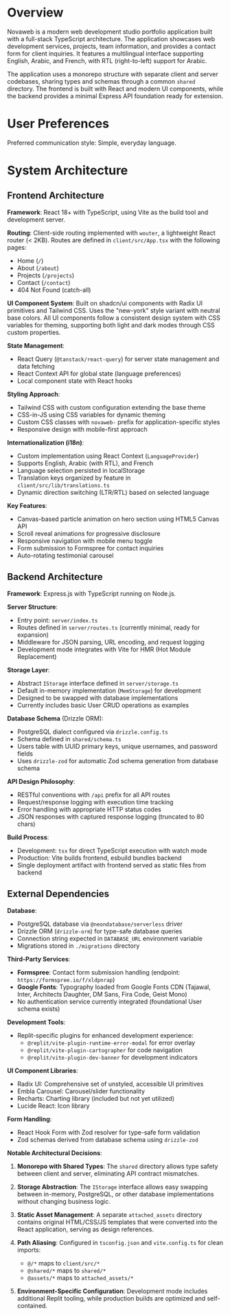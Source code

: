 # Overview

Novaweb is a modern web development studio portfolio application built with a full-stack TypeScript architecture. The application showcases web development services, projects, team information, and provides a contact form for client inquiries. It features a multilingual interface supporting English, Arabic, and French, with RTL (right-to-left) support for Arabic.

The application uses a monorepo structure with separate client and server codebases, sharing types and schemas through a common `shared` directory. The frontend is built with React and modern UI components, while the backend provides a minimal Express API foundation ready for extension.

# User Preferences

Preferred communication style: Simple, everyday language.

# System Architecture

## Frontend Architecture

**Framework**: React 18+ with TypeScript, using Vite as the build tool and development server.

**Routing**: Client-side routing implemented with `wouter`, a lightweight React router (< 2KB). Routes are defined in `client/src/App.tsx` with the following pages:
- Home (`/`)
- About (`/about`)
- Projects (`/projects`)
- Contact (`/contact`)
- 404 Not Found (catch-all)

**UI Component System**: Built on shadcn/ui components with Radix UI primitives and Tailwind CSS. Uses the "new-york" style variant with neutral base colors. All UI components follow a consistent design system with CSS variables for theming, supporting both light and dark modes through CSS custom properties.

**State Management**: 
- React Query (`@tanstack/react-query`) for server state management and data fetching
- React Context API for global state (language preferences)
- Local component state with React hooks

**Styling Approach**: 
- Tailwind CSS with custom configuration extending the base theme
- CSS-in-JS using CSS variables for dynamic theming
- Custom CSS classes with `novaweb-` prefix for application-specific styles
- Responsive design with mobile-first approach

**Internationalization (i18n)**:
- Custom implementation using React Context (`LanguageProvider`)
- Supports English, Arabic (with RTL), and French
- Language selection persisted in localStorage
- Translation keys organized by feature in `client/src/lib/translations.ts`
- Dynamic direction switching (LTR/RTL) based on selected language

**Key Features**:
- Canvas-based particle animation on hero section using HTML5 Canvas API
- Scroll reveal animations for progressive disclosure
- Responsive navigation with mobile menu toggle
- Form submission to Formspree for contact inquiries
- Auto-rotating testimonial carousel

## Backend Architecture

**Framework**: Express.js with TypeScript running on Node.js.

**Server Structure**:
- Entry point: `server/index.ts`
- Routes defined in `server/routes.ts` (currently minimal, ready for expansion)
- Middleware for JSON parsing, URL encoding, and request logging
- Development mode integrates with Vite for HMR (Hot Module Replacement)

**Storage Layer**:
- Abstract `IStorage` interface defined in `server/storage.ts`
- Default in-memory implementation (`MemStorage`) for development
- Designed to be swapped with database implementations
- Currently includes basic User CRUD operations as examples

**Database Schema** (Drizzle ORM):
- PostgreSQL dialect configured via `drizzle.config.ts`
- Schema defined in `shared/schema.ts`
- Users table with UUID primary keys, unique usernames, and password fields
- Uses `drizzle-zod` for automatic Zod schema generation from database schema

**API Design Philosophy**:
- RESTful conventions with `/api` prefix for all API routes
- Request/response logging with execution time tracking
- Error handling with appropriate HTTP status codes
- JSON responses with captured response logging (truncated to 80 chars)

**Build Process**:
- Development: `tsx` for direct TypeScript execution with watch mode
- Production: Vite builds frontend, esbuild bundles backend
- Single deployment artifact with frontend served as static files from backend

## External Dependencies

**Database**:
- PostgreSQL database via `@neondatabase/serverless` driver
- Drizzle ORM (`drizzle-orm`) for type-safe database queries
- Connection string expected in `DATABASE_URL` environment variable
- Migrations stored in `./migrations` directory

**Third-Party Services**:
- **Formspree**: Contact form submission handling (endpoint: `https://formspree.io/f/xldpnrap`)
- **Google Fonts**: Typography loaded from Google Fonts CDN (Tajawal, Inter, Architects Daughter, DM Sans, Fira Code, Geist Mono)
- No authentication service currently integrated (foundational User schema exists)

**Development Tools**:
- Replit-specific plugins for enhanced development experience:
  - `@replit/vite-plugin-runtime-error-modal` for error overlay
  - `@replit/vite-plugin-cartographer` for code navigation
  - `@replit/vite-plugin-dev-banner` for development indicators

**UI Component Libraries**:
- Radix UI: Comprehensive set of unstyled, accessible UI primitives
- Embla Carousel: Carousel/slider functionality
- Recharts: Charting library (included but not yet utilized)
- Lucide React: Icon library

**Form Handling**:
- React Hook Form with Zod resolver for type-safe form validation
- Zod schemas derived from database schema using `drizzle-zod`

**Notable Architectural Decisions**:

1. **Monorepo with Shared Types**: The `shared` directory allows type safety between client and server, eliminating API contract mismatches.

2. **Storage Abstraction**: The `IStorage` interface allows easy swapping between in-memory, PostgreSQL, or other database implementations without changing business logic.

3. **Static Asset Management**: A separate `attached_assets` directory contains original HTML/CSS/JS templates that were converted into the React application, serving as design references.

4. **Path Aliasing**: Configured in `tsconfig.json` and `vite.config.ts` for clean imports:
   - `@/*` maps to `client/src/*`
   - `@shared/*` maps to `shared/*`
   - `@assets/*` maps to `attached_assets/*`

5. **Environment-Specific Configuration**: Development mode includes additional Replit tooling, while production builds are optimized and self-contained.